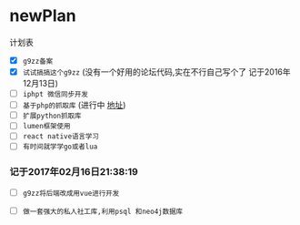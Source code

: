 # newPlan
计划表
- [x] `g9zz备案`
 - [x] `试试搞搞这个g9zz` (没有一个好用的论坛代码,实在不行自己写个了  记于2016年12月13日)
- [ ] `iphpt 微信同步开发`
- [ ] `基于php的抓取库` (进行中 [地址](https://github.com/Yela528/mySpider))
- [ ] `扩展python抓取库`
- [ ] `lumen框架使用`
- [ ] `react native语言学习`
- [ ] `有时间就学学go或者lua`

### 记于2017年02月16日21:38:19

- [ ] `g9zz将后端改成用vue进行开发`
- [ ] `做一套强大的私人社工库,利用psql 和neo4j数据库`


